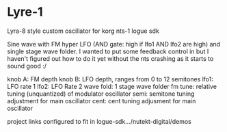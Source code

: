 # Lyre-1
Lyra-8 style custom oscillator for korg nts-1 logue sdk

Sine wave with FM
hyper LFO (AND gate: high if lfo1 AND lfo2 are high) and single stage wave folder.
I wanted to put some feedback control in but I haven't figured out how to do it yet without the nts crashing as it starts to sound good :/

knob A: FM depth
knob B: LFO depth, ranges from 0 to 12 semitones
lfo1: LFO rate 1
lfo2: LFO Rate 2
wave fold: 1 stage wave folder
fm tune: relative tuning (unquantized) of modulator oscillator
semi: semitone tuning adjustment for main oscillator
cent: cent tuning adjusment for main oscillator

project links configured to fit in logue-sdk.../nutekt-digital/demos
